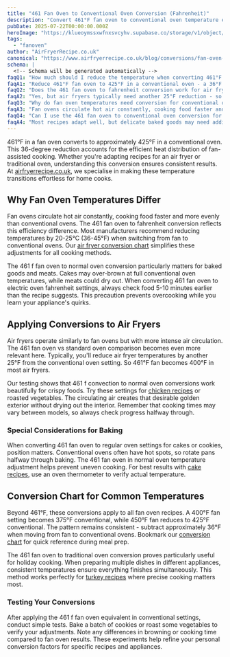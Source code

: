 ```yaml
---
title: "461 Fan Oven to Conventional Oven Conversion (Fahrenheit)"
description: "Convert 461°F fan oven to conventional oven temperature easily. Learn the exact conversion and how it affects your air fryer cooking times for perfect results every time."
pubDate: 2025-07-22T00:00:00.000Z
heroImage: "https://klueoymssxwfnxsvcyhv.supabase.co/storage/v1/object/public/Shmucket/461-fan-oven-to-conventional-oven-conversion-fahrenheit.png"
tags:
  - "fanoven"
author: "AirFryerRecipe.co.uk"
canonical: "https://www.airfryerrecipe.co.uk/blog/conversions/fan-oven-to-fahrenheit/461-fan-oven-to-conventional-oven-conversion-fahrenheit"
schema: |
  <!-- Schema will be generated automatically -->
faqQ1: "How much should I reduce the temperature when converting 461°F fan oven to conventional?"
faqA1: "Reduce 461°F fan oven to 425°F in a conventional oven - a 36°F decrease accounts for the fan oven's efficient heat circulation."
faqQ2: "Does the 461 fan oven to fahrenheit conversion work for air fryers?"
faqA2: "Yes, but air fryers typically need another 25°F reduction - so 461°F fan becomes about 400°F in most air fryer models."
faqQ3: "Why do fan oven temperatures need conversion for conventional ovens?"
faqA3: "Fan ovens circulate hot air constantly, cooking food faster and more evenly - the temperature conversion compensates for this efficiency difference."
faqQ4: "Can I use the 461 fan oven to conventional oven conversion for all recipes?"
faqA4: "Most recipes adapt well, but delicate baked goods may need additional adjustments - always check progress earlier than the recipe suggests."
---
```

<p>461°F in a fan oven converts to approximately 425°F in a conventional oven. This 36-degree reduction accounts for the efficient heat distribution of fan-assisted cooking. Whether you're adapting recipes for an air fryer or traditional oven, understanding this conversion ensures consistent results. At <a href=https://www.airfryerrecipe.co.uk>airfryerrecipe.co.uk</a>, we specialise in making these temperature transitions effortless for home cooks.</p>

<h2>Why Fan Oven Temperatures Differ</h2>
<p>Fan ovens circulate hot air constantly, cooking food faster and more evenly than conventional ovens. The 461 fan oven to fahrenheit conversion reflects this efficiency difference. Most manufacturers recommend reducing temperatures by 20-25°C (36-45°F) when switching from fan to conventional ovens. Our <a href=https://www.airfryerrecipe.co.uk/air-fryer-conversion-chart>air fryer conversion chart</a> simplifies these adjustments for all cooking methods.</p>
<p>The 461 f fan oven to normal oven conversion particularly matters for baked goods and meats. Cakes may over-brown at full conventional oven temperatures, while meats could dry out. When converting 461 fan oven to electric oven fahrenheit settings, always check food 5-10 minutes earlier than the recipe suggests. This precaution prevents overcooking while you learn your appliance's quirks.</p>

<h2>Applying Conversions to Air Fryers</h2>
<p>Air fryers operate similarly to fan ovens but with more intense air circulation. The 461 fan oven vs standard oven comparison becomes even more relevant here. Typically, you'll reduce air fryer temperatures by another 25°F from the conventional oven setting. So 461°F fan becomes 400°F in most air fryers.</p>
<p>Our testing shows that 461 f convection to normal oven conversions work beautifully for crispy foods. Try these settings for <a href=https://www.airfryerrecipe.co.uk/recipe-category/chicken>chicken recipes</a> or roasted vegetables. The circulating air creates that desirable golden exterior without drying out the interior. Remember that cooking times may vary between models, so always check progress halfway through.</p>

<h3>Special Considerations for Baking</h3>
<p>When converting 461 fan oven to regular oven settings for cakes or cookies, position matters. Conventional ovens often have hot spots, so rotate pans halfway through baking. The 461 fan oven in normal oven temperature adjustment helps prevent uneven cooking. For best results with <a href=https://www.airfryerrecipe.co.uk/recipe-category/cakes>cake recipes</a>, use an oven thermometer to verify actual temperature.</p>

<h2>Conversion Chart for Common Temperatures</h2>
<p>Beyond 461°F, these conversions apply to all fan oven recipes. A 400°F fan setting becomes 375°F conventional, while 450°F fan reduces to 425°F conventional. The pattern remains consistent - subtract approximately 36°F when moving from fan to conventional ovens. Bookmark our <a href=https://www.airfryerrecipe.co.uk/air-fryer-conversion-chart>conversion chart</a> for quick reference during meal prep.</p>
<p>The 461 fan oven to traditional oven conversion proves particularly useful for holiday cooking. When preparing multiple dishes in different appliances, consistent temperatures ensure everything finishes simultaneously. This method works perfectly for <a href=https://www.airfryerrecipe.co.uk/recipe-category/turkey>turkey recipes</a> where precise cooking matters most.</p>

<h3>Testing Your Conversions</h3>
<p>After applying the 461 f fan oven equivalent in conventional settings, conduct simple tests. Bake a batch of cookies or roast some vegetables to verify your adjustments. Note any differences in browning or cooking time compared to fan oven results. These experiments help refine your personal conversion factors for specific recipes and appliances.</p>

